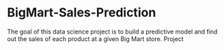 # BigMart-Sales-Prediction
The goal of this data science project is to build a predictive model and find out the sales of each product at a given Big Mart store. Project

